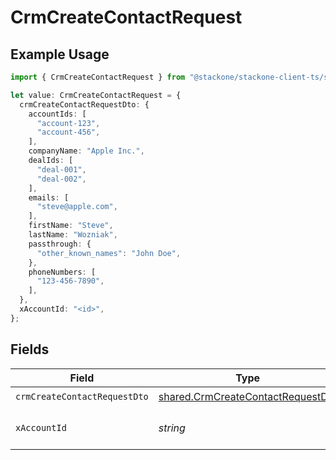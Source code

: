 # CrmCreateContactRequest

## Example Usage

```typescript
import { CrmCreateContactRequest } from "@stackone/stackone-client-ts/sdk/models/operations";

let value: CrmCreateContactRequest = {
  crmCreateContactRequestDto: {
    accountIds: [
      "account-123",
      "account-456",
    ],
    companyName: "Apple Inc.",
    dealIds: [
      "deal-001",
      "deal-002",
    ],
    emails: [
      "steve@apple.com",
    ],
    firstName: "Steve",
    lastName: "Wozniak",
    passthrough: {
      "other_known_names": "John Doe",
    },
    phoneNumbers: [
      "123-456-7890",
    ],
  },
  xAccountId: "<id>",
};
```

## Fields

| Field                                                                                         | Type                                                                                          | Required                                                                                      | Description                                                                                   |
| --------------------------------------------------------------------------------------------- | --------------------------------------------------------------------------------------------- | --------------------------------------------------------------------------------------------- | --------------------------------------------------------------------------------------------- |
| `crmCreateContactRequestDto`                                                                  | [shared.CrmCreateContactRequestDto](../../../sdk/models/shared/crmcreatecontactrequestdto.md) | :heavy_check_mark:                                                                            | N/A                                                                                           |
| `xAccountId`                                                                                  | *string*                                                                                      | :heavy_check_mark:                                                                            | The account identifier                                                                        |